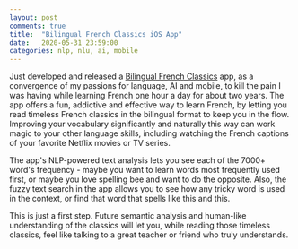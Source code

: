 ```yaml
---
layout: post
comments: true
title:  "Bilingual French Classics iOS App"
date:   2020-05-31 23:59:00
categories: nlp, nlu, ai, mobile
---
```


Just developed and released a [Bilingual French Classics](https://apps.apple.com/us/app/bilingual-french-classics/id1514959129?ls=1) app, as a convergence of my passions for language, AI and mobile, to kill the pain I was having while learning French one hour a day for about two years. The app offers a fun, addictive and effective way to learn French, by letting you read timeless French classics in the bilingual format to keep you in the flow. Improving your vocabulary significantly and naturally this way can work magic to your other language skills, including watching the French captions of your favorite Netflix movies or TV series.

The app's NLP-powered text analysis lets you see each of the 7000+ word's frequency - maybe you want to learn words most frequently used first, or maybe you love spelling bee and want to do the opposite. Also, the fuzzy text search in the app allows you to see how any tricky word is used in the context, or find that word that spells like this and this.

This is just a first step. Future semantic analysis and human-like understanding of the classics will let you, while reading those timeless classics, feel like talking to a great teacher or friend who truly understands.

